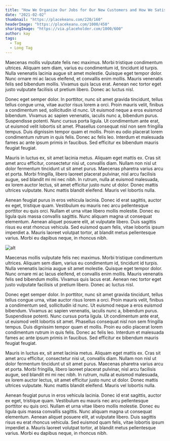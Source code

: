 ```yaml
---
title: "How We Organize Our Jobs for Our New Customers and How We Satisfy Them."
date: "2021-02-02"
thumbnail: "https://placekeanu.com/220/160"
headerImage: "https://placekeanu.com/1000/450"
sharingImage: "https://via.placeholder.com/1000/600"
author: kay
tags:
  - Tag
  - Long Tag
---
```


Maecenas mollis vulputate felis nec maximus. Morbi tristique condimentum ultrices. Aliquam sem diam, varius eu condimentum id, tincidunt id turpis. Nulla venenatis lacinia augue sit amet molestie. Quisque eget tempor dolor. Nunc ornare mi ac lacus eleifend, et convallis enim mollis. Mauris venenatis felis sed bibendum mollis. Vivamus quis lacus erat. Aenean nec tortor eget justo vulputate facilisis ut pretium libero. Donec ac luctus nisl.

Donec eget semper dolor. In porttitor, nunc sit amet gravida tincidunt, tellus tellus congue urna, vitae auctor risus lorem a orci. Proin mauris velit, finibus a condimentum sed, sollicitudin id nunc. Ut euismod neque a eros euismod bibendum. Vivamus ac sapien venenatis, iaculis nunc a, bibendum purus. Suspendisse potenti. Nunc cursus porta ligula. Ut condimentum ante erat, ut euismod velit lobortis sit amet. Phasellus consequat nisl non sem fringilla tempus. Duis dignissim tempor quam et mollis. Proin eu odio placerat lorem condimentum rutrum in quis felis. Donec ac felis leo. Interdum et malesuada fames ac ante ipsum primis in faucibus. Sed efficitur ex bibendum mauris feugiat feugiat.

Mauris in luctus ex, sit amet lacinia metus. Aliquam eget mattis ex. Cras sit amet arcu efficitur, consectetur nisi ut, convallis diam. Nullam non nisl ut dolor fermentum tincidunt ut sit amet purus. Maecenas pharetra varius arcu et porta. Morbi fringilla, libero laoreet placerat pulvinar, nisl arcu facilisis augue, sed blandit mi mi nec nibh. In rutrum, nulla at euismod malesuada, ex lorem auctor lectus, sit amet efficitur justo nunc ut dolor. Donec mattis ultrices vulputate. Nunc mattis blandit eleifend. Mauris vel lobortis nulla.

Aenean feugiat purus in eros vehicula lacinia. Donec id erat sagittis, auctor ex eget, tristique quam. Vestibulum eu mauris nec arcu pellentesque porttitor eu quis orci. Nullam et urna vitae libero mollis molestie. Donec eu ligula quis massa convallis sagittis. Nunc aliquam magna ut consequat elementum. Aenean aliquet posuere elit, at vulputate libero. Duis sagittis risus eu erat rhoncus vehicula. Sed euismod quam felis, vitae lobortis ipsum imperdiet a. Mauris laoreet volutpat tortor, at blandit metus pellentesque varius. Morbi eu dapibus neque, in rhoncus nibh.

![alt](https://mdx-logo.now.sh)

Maecenas mollis vulputate felis nec maximus. Morbi tristique condimentum ultrices. Aliquam sem diam, varius eu condimentum id, tincidunt id turpis. Nulla venenatis lacinia augue sit amet molestie. Quisque eget tempor dolor. Nunc ornare mi ac lacus eleifend, et convallis enim mollis. Mauris venenatis felis sed bibendum mollis. Vivamus quis lacus erat. Aenean nec tortor eget justo vulputate facilisis ut pretium libero. Donec ac luctus nisl.

Donec eget semper dolor. In porttitor, nunc sit amet gravida tincidunt, tellus tellus congue urna, vitae auctor risus lorem a orci. Proin mauris velit, finibus a condimentum sed, sollicitudin id nunc. Ut euismod neque a eros euismod bibendum. Vivamus ac sapien venenatis, iaculis nunc a, bibendum purus. Suspendisse potenti. Nunc cursus porta ligula. Ut condimentum ante erat, ut euismod velit lobortis sit amet. Phasellus consequat nisl non sem fringilla tempus. Duis dignissim tempor quam et mollis. Proin eu odio placerat lorem condimentum rutrum in quis felis. Donec ac felis leo. Interdum et malesuada fames ac ante ipsum primis in faucibus. Sed efficitur ex bibendum mauris feugiat feugiat.

Mauris in luctus ex, sit amet lacinia metus. Aliquam eget mattis ex. Cras sit amet arcu efficitur, consectetur nisi ut, convallis diam. Nullam non nisl ut dolor fermentum tincidunt ut sit amet purus. Maecenas pharetra varius arcu et porta. Morbi fringilla, libero laoreet placerat pulvinar, nisl arcu facilisis augue, sed blandit mi mi nec nibh. In rutrum, nulla at euismod malesuada, ex lorem auctor lectus, sit amet efficitur justo nunc ut dolor. Donec mattis ultrices vulputate. Nunc mattis blandit eleifend. Mauris vel lobortis nulla.

Aenean feugiat purus in eros vehicula lacinia. Donec id erat sagittis, auctor ex eget, tristique quam. Vestibulum eu mauris nec arcu pellentesque porttitor eu quis orci. Nullam et urna vitae libero mollis molestie. Donec eu ligula quis massa convallis sagittis. Nunc aliquam magna ut consequat elementum. Aenean aliquet posuere elit, at vulputate libero. Duis sagittis risus eu erat rhoncus vehicula. Sed euismod quam felis, vitae lobortis ipsum imperdiet a. Mauris laoreet volutpat tortor, at blandit metus pellentesque varius. Morbi eu dapibus neque, in rhoncus nibh.